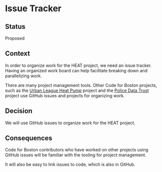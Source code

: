 # Issue Tracker

## Status

Proposed

## Context

In order to organize work for the HEAT project, we need an issue tracker.  Having an organized work board can help facilitate breaking down and parallelizing work.

There are many project management tools.  Other Code for Boston projects, such as the [Urban League Heat Pump](https://github.com/codeforboston/urban-league-heat-pump-accelerator) project and the [Police Data Trust](https://github.com/codeforboston/police-data-trust) project use GitHub issues and projects for organizing work.

## Decision

We will use GitHub issues to organize work for the HEAT project.

## Consequences

Code for Boston contributors who have worked on other projects using GitHub issues will be familiar with the tooling for project management.

It will also be easy to link issues to code, which is also in GitHub.
